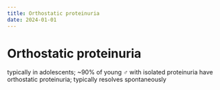 ```yaml
---
title: Orthostatic proteinuria
date: 2024-01-01
---
```

# Orthostatic proteinuria

typically in adolescents; ~90% of young ♂ with isolated proteinuria have orthostatic proteinuria; typically resolves spontaneously
